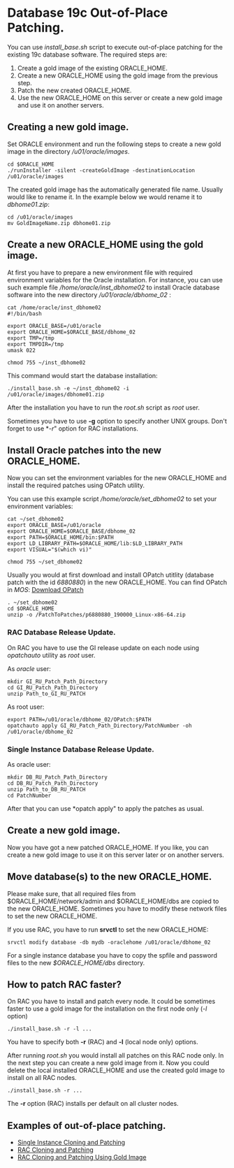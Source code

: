 # Database 19c Out-of-Place Patching.

You can use *install_base.sh* script to execute out-of-place patching for the
existing 19c database software. The required steps are:
1. Create a gold image of the existing ORACLE_HOME.
1. Create a new ORACLE_HOME using the gold image from the previous step.
1. Patch the new created ORACLE_HOME.
1. Use the new ORACLE_HOME on this server or create a new gold image and 
use it on another servers.

## Creating a new gold image.

Set ORACLE environment and run the following steps to create a new gold image in 
the directory */u01/oracle/images*.

    cd $ORACLE_HOME
    ./runInstaller -silent -createGoldImage -destinationLocation /u01/oracle/images

The created gold image has the automatically generated file name. Usually would like to 
rename it. In the example below we would rename it to *dbhome01.zip*:
```
cd /u01/oracle/images
mv GoldImageName.zip dbhome01.zip
```

## Create a new ORACLE_HOME using the gold image.

At first you have to prepare a new environment file with required environment variables 
for the Oracle installation. For instance, you can use such example file 
*/home/oracle/inst_dbhome02* to install Oracle database software into the new directory 
*/u01/oracle/dbhome_02* :

```
cat /home/oracle/inst_dbhome02
#!/bin/bash

export ORACLE_BASE=/u01/oracle
export ORACLE_HOME=$ORACLE_BASE/dbhome_02
export TMP=/tmp
export TMPDIR=/tmp
umask 022

chmod 755 ~/inst_dbhome02
```

This command would start the database installation:

`./install_base.sh -e ~/inst_dbhome02 -i /u01/oracle/images/dbhome01.zip`

After the installation you have to run the *root.sh* script as *root* user.

Sometimes you have to use **-g** option to specify another UNIX groups. Don't forget
to use **-r*" option for RAC installations.

## Install Oracle patches into the new ORACLE_HOME.

Now you can set the environment variables for the new ORACLE_HOME and install the
required patches using OPatch utility.

You can use this example script */home/oracle/set_dbhome02* to set your environment variables:
```
cat ~/set_dbhome02
export ORACLE_BASE=/u01/oracle
export ORACLE_HOME=$ORACLE_BASE/dbhome_02
export PATH=$ORACLE_HOME/bin:$PATH
export LD_LIBRARY_PATH=$ORACLE_HOME/lib:$LD_LIBRARY_PATH
export VISUAL="$(which vi)"

chmod 755 ~/set_dbhome02
```

Usually you would at first download and install OPatch utitlity (database patch with the id
*6880880*) in the new ORACLE_HOME. You can find OPatch in *MOS*: [Download OPatch](http://updates.oracle.com/ARULink/PatchDetails/process_form?patch_num=6880880)
```
. ~/set_dbhome02
cd $ORACLE_HOME
unzip -o /PatchToPatches/p6880880_190000_Linux-x86-64.zip
```

### RAC Database Release Update.

On RAC you have to use the GI release update on each node using *opatchauto* utility 
as *root* user.

As *oracle* user:
```
mkdir GI_RU_Patch_Path_Directory
cd GI_RU_Patch_Path_Directory
unzip Path_to_GI_RU_PATCH
```
As root user:
```
export PATH=/u01/oracle/dbhome_02/OPatch:$PATH
opatchauto apply GI_RU_Patch_Path_Directory/PatchNumber -oh /u01/oracle/dbhome_02
```

### Single Instance Database Release Update.

As oracle user:
```
mkdir DB_RU_Patch_Path_Directory
cd DB_RU_Patch_Path_Directory
unzip Path_to_DB_RU_PATCH
cd PatchNumber
```

After that you can use *opatch apply" to apply the patches as usual.


## Create a new gold image.

Now you have got a new patched ORACLE_HOME. If you like, you can create a 
new gold image to use it on this server later or on another servers.

## Move database(s) to the new ORACLE_HOME.

Please make sure, that all required files from $ORACLE_HOME/network/admin and
$ORACLE_HOME/dbs are copied to the new ORACLE_HOME. Sometimes you have to modify 
these network files to set the new ORACLE_HOME.

If you use RAC, you have to run **srvctl** to set the new ORACLE_HOME:

`srvctl modify database -db mydb -oraclehome /u01/oracle/dbhome_02`

For a single instance database you have to copy the spfile and password files to
the new *$ORACLE_HOME/dbs* directory.

## How to patch RAC faster?

On RAC you have to install and patch every node. It could be sometimes faster to 
use a gold image for the installation on the first node only (*-l* option)

`./install_base.sh -r -l ...`

You have to specify both **-r** (RAC) and **-l** (local node only) options.

After running *root.sh* you would install all patches on this RAC node only. In the 
next step you can create a new gold image from it. Now you could delete the local
installed ORACLE_HOME and use the created gold image to install on all RAC nodes.

`./install_base.sh -r ...`

The **-r** option (RAC) installs per default on all cluster nodes.

## Examples of out-of-place patching.

* [Single Instance Cloning and Patching](https://github.com/asimondev/oracle-scripts/blob/master/docs/cloning_single_instance.md)
* [RAC Cloning and Patching](https://github.com/asimondev/oracle-scripts/blob/master/docs/cloning_rac.md)
* [RAC Cloning and Patching Using Gold Image](https://github.com/asimondev/oracle-scripts/blob/master/docs/cloning_rac_gold_image.md)

